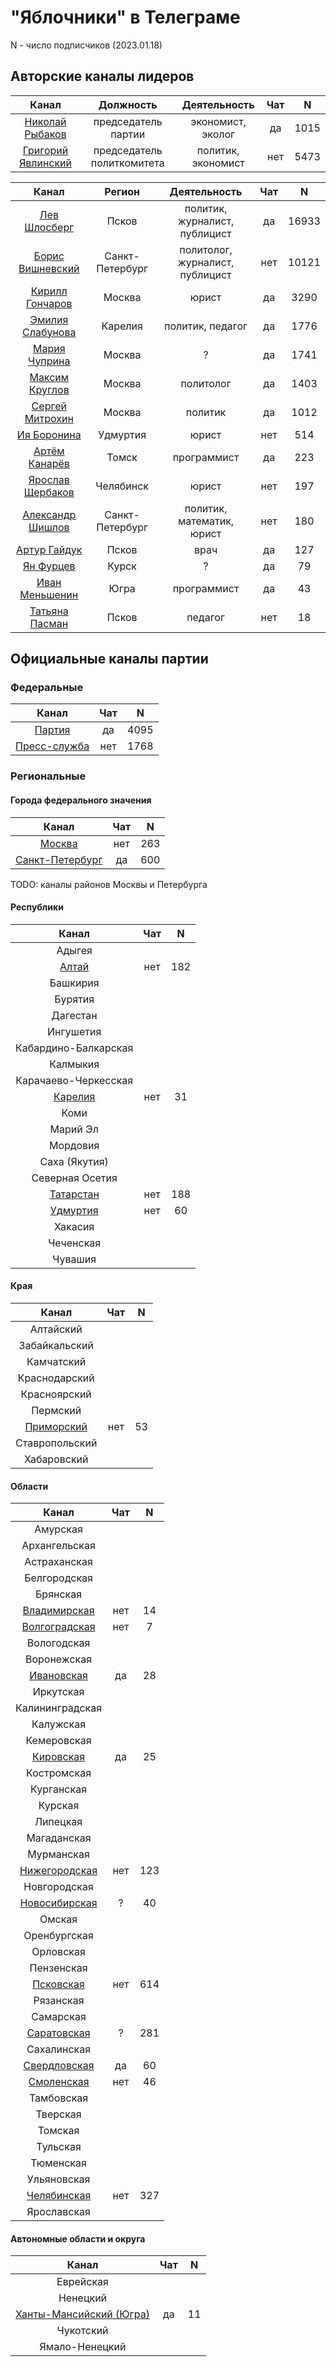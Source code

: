 # "Яблочники" в Телеграме

N - число подписчиков (2023.01.18)

## Авторские каналы лидеров

| Канал |  Должность  | Деятельность | Чат | N |
| :---: | :---: | :---: | :---: | :---: |
| [Николай Рыбаков](https://t.me/rybakovyabloko) | председатель партии | экономист, эколог | да | 1015 | 
| [Григорий Явлинский](https://t.me/gr_yavlinsky) | председатель политкомитета | политик, экономист | нет | 5473 |  

| Канал |  Регион  | Деятельность | Чат | N |
| :---: | :---: | :---: | :---: | :---: |
| [Лев Шлосберг](https://t.me/shlosberg) |  Псков  | политик, журналист, публицист | да | 16933 |
| [Борис Вишневский](https://t.me/visboris) |  Санкт-Петербург | политолог, журналист, публицист | нет | 10121 | 
| [Кирилл Гончаров](https://t.me/This_is_Goncharov) | Москва | юрист | да | 3290 | 
| [Эмилия Слабунова](https://t.me/Slabunova) | Карелия | политик, педагог | да | 1776 |   
| [Мария Чуприна](https://t.me/mgchuprina) | Москва | ? | да | 1741 |               
| [Максим Круглов](https://t.me/M_Kruglov) | Москва | политолог | да | 1403 |   
| [Сергей Митрохин](https://t.me/ssmitrohin) | Москва | политик | да | 1012 | 
| [Ия Боронина](https://t.me/IyaYuryevna) | Удмуртия | юрист | нет | 514 | 
| [Артём Канарёв](https://t.me/kanarev) | Томск | программист | да | 223 | 
| [Ярослав Щербаков](https://t.me/yasherbakov) | Челябинск | юрист | нет | 197 | 
| [Александр Шишлов](https://t.me/avshishlov) | Санкт-Петербург | политик, математик, юрист | нет | 180 | 
| [Артур Гайдук](https://t.me/arturgaiduk) | Псков | врач | да | 127 | 
| [Ян Фурцев](https://t.me/furcevlive) | Курск | ? | да | 79 | 
| [Иван Меньшенин](https://t.me/menshenin) | Югра | программист | да | 43 | 
| [Татьяна Пасман](https://t.me/tpasman) | Псков | педагог | нет | 18 | 


## Официальные каналы партии

### Федеральные

| Канал | Чат | N |
| :---: | :---: | :---: |
| [Партия](https://t.me/yabloko_party) | да | 4095 |
| [Пресс-служба](https://t.me/yabloko_press) | нет | 1768 |

### Региональные

#### Города федерального значения

| Канал | Чат | N |
| :---: | :---: | :---: | 
| [Москва](https://t.me/mosyabloko) | нет | 263 | 
| [Санкт-Петербург](https://t.me/spb_yabloko) | да | 600 | 

TODO: каналы районов Москвы и Петербурга
           
#### Республики

| Канал | Чат | N |
| :---: | :---: | :---: | 
| Адыгея |  |  |
| [Алтай](https://t.me/yabloko_altai) | нет | 182 | 
| Башкирия |  |  |
| Бурятия |  |  | 
| Дагестан |  |  | 
| Ингушетия |  |  | 
| Кабардино-Балкарская |  |  | 
| Калмыкия |  |  | 
| Карачаево-Черкесская |  |  | 
| [Карелия](https://t.me/yabloko_10) | нет | 31 |     
| Коми |  |  | 
| Марий Эл |  |  | 
| Мордовия |  |  | 
| Саха (Якутия) |  |  | 
| Северная Осетия |  |  | 
| [Татарстан](https://t.me/yabloko_tat) | нет | 188 |  | Тыва |  |  | 
| [Удмуртия](https://t.me/yabloko_Udmurtia) | нет | 60 |
| Хакасия |  |  | 
| Чеченская |  |  | 
| Чувашия |  |  |

#### Края

| Канал | Чат | N |
| :---: | :---: | :---: | 
| Алтайский |  |  |
| Забайкальский |  |  |
| Камчатский |  |  |
| Краснодарский |  |  |
| Красноярский |  |  |
| Пермский |  |  |
| [Приморский](https://t.me/mar_zhel) | нет | 53 |
| Ставропольский |  |  |
| Хабаровский |  |  |

#### Области

| Канал | Чат | N |
| :---: | :---: | :---: | 
| Амурская |  |  |
| Архангельская |  |  |
| Астраханская |  |  |
| Белгородская |  |  |
| Брянская |  |  |
| [Владимирская](https://t.me/yabloko_vld) | нет | 14 |
| [Волгоградская](https://t.me/yabloko_vlg) | нет | 7 |
| Вологодская |  |  |
| Воронежская |  |  |
| [Ивановская](https://t.me/yabloko_ivanovo) | да | 28 |
| Иркутская |  |  |
| Калининградская |  |  |
| Калужская |  |  |
| Кемеровская |  |  |
| [Кировская](https://t.me/kirovyabloko) | да | 25 |
| Костромская |  |  |
| Курганская |  |  |
| Курская |  |  |
| Липецкая |  |  |
| Магаданская |  |  |
| Мурманская |  |  |
| [Нижегородская](https://t.me/nnyabloko) | нет | 123 |        
| Новгородская |  |  | 
| [Новосибирская](https://t.me/yablokonsk) | ? | 40 |
| Омская |  |  | 
| Оренбургская |  |  |      
| Орловская |  |  |    
| Пензенская |  |  | 
| [Псковская](https://t.me/pskovyabloko) | нет | 614 |  | Ростовская |  |  | 
| Рязанская |  |  | 
| Самарская |  |  | 
| [Саратовская](https://t.me/sar_yabloko) | ? | 281 |
| Сахалинская |  |  |    
| [Свердловская](https://t.me/myabloko_svr) | да | 60 |
| [Смоленская](https://t.me/yabloko_67) | нет | 46 |
| Тамбовская |  |  | 
| Тверская |  |  | 
| Томская |  |  | 
| Тульская |  |  | 
| Тюменская |  |  | 
| Ульяновская |  |  | 
| [Челябинская](https://t.me/chelyabloko) | нет | 327 |
| Ярославская |  |  | 
    
#### Автономные области и округа

| Канал | Чат | N |
| :---: | :---: | :---: | 
| Еврейская |  |  | 
| Ненецкий |  |  | 
| [Ханты-Мансийский (Югра)](https://t.me/yabloko86) | да | 11 |
| Чукотский |  |  | 
| Ямало-Ненецкий |  |  | 










